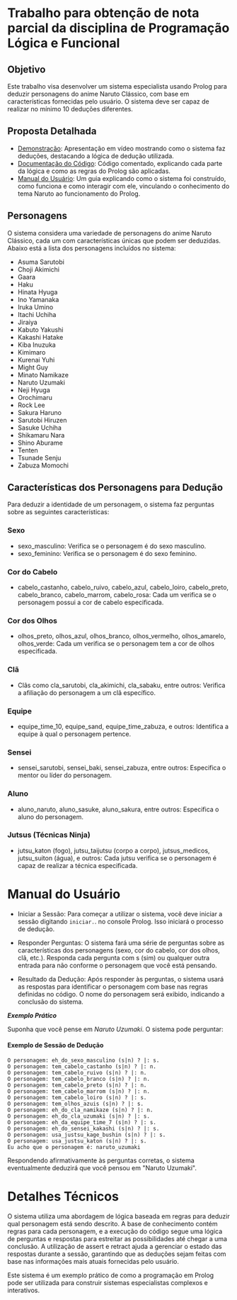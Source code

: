 # Trabalho para obtenção de nota parcial da disciplina de Programação Lógica e Funcional

## Objetivo

Este trabalho visa desenvolver um sistema especialista usando Prolog para deduzir personagens do anime Naruto Clássico, com base em características fornecidas pelo usuário. O sistema deve ser capaz de realizar no mínimo 10 deduções diferentes.

## Proposta Detalhada

- [Demonstração](https://www.youtube.com/watch?v=rFps193larU): Apresentação em vídeo mostrando como o sistema faz deduções, destacando a lógica de dedução utilizada.
- [Documentação do Código](https://github.com/thalesfb/Prolog-Trabalho02/blob/main/src/README.md): Código comentado, explicando cada parte da lógica e como as regras do Prolog são aplicadas.
- [Manual do Usuário](https://github.com/thalesfb/Prolog-Trabalho02/blob/main/README.md): Um guia explicando como o sistema foi construído, como funciona e como interagir com ele, vinculando o conhecimento do tema Naruto ao funcionamento do Prolog.

## Personagens

O sistema considera uma variedade de personagens do anime Naruto Clássico, cada um com características únicas que podem ser deduzidas. Abaixo está a lista dos personagens incluídos no sistema:

- Asuma Sarutobi
- Choji Akimichi
- Gaara
- Haku
- Hinata Hyuga
- Ino Yamanaka
- Iruka Umino
- Itachi Uchiha
- Jiraiya
- Kabuto Yakushi
- Kakashi Hatake
- Kiba Inuzuka
- Kimimaro
- Kurenai Yuhi
- Might Guy
- Minato Namikaze
- Naruto Uzumaki
- Neji Hyuga
- Orochimaru
- Rock Lee
- Sakura Haruno
- Sarutobi Hiruzen
- Sasuke Uchiha
- Shikamaru Nara
- Shino Aburame
- Tenten
- Tsunade Senju
- Zabuza Momochi

## Características dos Personagens para Dedução

Para deduzir a identidade de um personagem, o sistema faz perguntas sobre as seguintes características:

### Sexo

- sexo_masculino: Verifica se o personagem é do sexo masculino.
- sexo_feminino: Verifica se o personagem é do sexo feminino.

### Cor do Cabelo

- cabelo_castanho, cabelo_ruivo, cabelo_azul, cabelo_loiro, cabelo_preto, cabelo_branco, cabelo_marrom, cabelo_rosa: Cada um verifica se o personagem possui a cor de cabelo especificada.

### Cor dos Olhos

- olhos_preto, olhos_azul, olhos_branco, olhos_vermelho, olhos_amarelo, olhos_verde: Cada um verifica se o personagem tem a cor de olhos especificada.

### Clã

- Clãs como cla_sarutobi, cla_akimichi, cla_sabaku, entre outros: Verifica a afiliação do personagem a um clã específico.

### Equipe

- equipe_time_10, equipe_sand, equipe_time_zabuza, e outros: Identifica a equipe à qual o personagem pertence.

### Sensei

- sensei_sarutobi, sensei_baki, sensei_zabuza, entre outros: Especifica o mentor ou líder do personagem.

### Aluno

- aluno_naruto, aluno_sasuke, aluno_sakura, entre outros: Especifica o aluno do personagem.

### Jutsus (Técnicas Ninja)

- jutsu_katon (fogo), jutsu_taijutsu (corpo a corpo), jutsus_medicos, jutsu_suiton (água), e outros: Cada jutsu verifica se o personagem é capaz de realizar a técnica especificada.

# Manual do Usuário

- Iniciar a Sessão: Para começar a utilizar o sistema, você deve iniciar a sessão digitando `iniciar.`. no console Prolog. Isso iniciará o processo de dedução.

- Responder Perguntas: O sistema fará uma série de perguntas sobre as características dos personagens (sexo, cor do cabelo, cor dos olhos, clã, etc.). Responda cada pergunta com s (sim) ou qualquer outra entrada para não conforme o personagem que você está pensando.

- Resultado da Dedução: Após responder às perguntas, o sistema usará as respostas para identificar o personagem com base nas regras definidas no código. O nome do personagem será exibido, indicando a conclusão do sistema.

**_Exemplo Prático_**

Suponha que você pense em _Naruto Uzumaki_. O sistema pode perguntar:

#### Exemplo de Sessão de Dedução

```
O personagem: eh_do_sexo_masculino (s|n) ? |: s.
O personagem: tem_cabelo_castanho (s|n) ? |: n.
O personagem: tem_cabelo_ruivo (s|n) ? |: n.
O personagem: tem_cabelo_branco (s|n) ? |: n.
O personagem: tem_cabelo_preto (s|n) ? |: n.
O personagem: tem_cabelo_marrom (s|n) ? |: n.
O personagem: tem_cabelo_loiro (s|n) ? |: s.
O personagem: tem_olhos_azuis (s|n) ? |: s.
O personagem: eh_do_cla_namikaze (s|n) ? |: n.
O personagem: eh_do_cla_uzumaki (s|n) ? |: s.
O personagem: eh_da_equipe_time_7 (s|n) ? |: s.
O personagem: eh_do_sensei_kakashi (s|n) ? |: s.
O personagem: usa_justsu_kage_bushin (s|n) ? |: s.
O personagem: usa_justsu_katon (s|n) ? |: s.
Eu acho que o personagem é: naruto_uzumaki
```

Respondendo afirmativamente às perguntas corretas, o sistema eventualmente deduzirá que você pensou em "Naruto Uzumaki".

# Detalhes Técnicos

O sistema utiliza uma abordagem de lógica baseada em regras para deduzir qual personagem está sendo descrito. A base de conhecimento contém regras para cada personagem, e a execução do código segue uma lógica de perguntas e respostas para estreitar as possibilidades até chegar a uma conclusão. A utilização de assert e retract ajuda a gerenciar o estado das respostas durante a sessão, garantindo que as deduções sejam feitas com base nas informações mais atuais fornecidas pelo usuário.

Este sistema é um exemplo prático de como a programação em Prolog pode ser utilizada para construir sistemas especialistas complexos e interativos.
